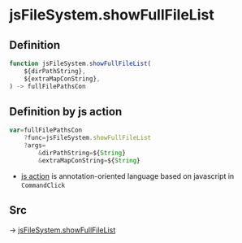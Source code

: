 # jsFileSystem.showFullFileList

## Definition

```js.js
function jsFileSystem.showFullFileList(
	${dirPathString},
	${extraMapConString},
) -> fullFilePathsCon
```


## Definition by js action

```js.js
var=fullFilePathsCon
	?func=jsFileSystem.showFullFileList
	?args=
		&dirPathString=${String}
		&extraMapConString=${String}
```

- [js action](#) is annotation-oriented language based on javascript in `CommandClick`



## Src

-> [jsFileSystem.showFullFileList](https://github.com/puutaro/CommandClick/blob/master/app/src/main/java/com/puutaro/commandclick/fragment_lib/terminal_fragment/js_interface/file/JsFileSystem.kt#L274)


